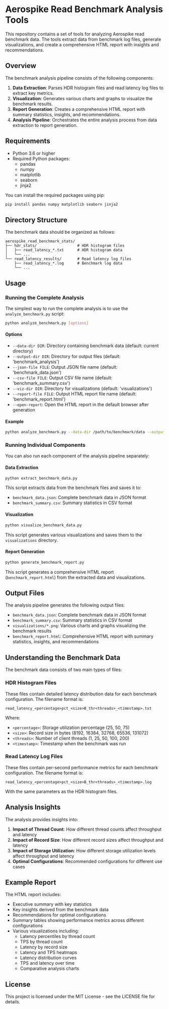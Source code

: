 # Aerospike Read Benchmark Analysis Tools

This repository contains a set of tools for analyzing Aerospike read benchmark data. The tools extract data from benchmark log files, generate visualizations, and create a comprehensive HTML report with insights and recommendations.

## Overview

The benchmark analysis pipeline consists of the following components:

1. **Data Extraction**: Parses HDR histogram files and read latency log files to extract key metrics.
2. **Visualization**: Generates various charts and graphs to visualize the benchmark results.
3. **Report Generation**: Creates a comprehensive HTML report with summary statistics, insights, and recommendations.
4. **Analysis Pipeline**: Orchestrates the entire analysis process from data extraction to report generation.

## Requirements

- Python 3.6 or higher
- Required Python packages:
  - pandas
  - numpy
  - matplotlib
  - seaborn
  - jinja2

You can install the required packages using pip:

```bash
pip install pandas numpy matplotlib seaborn jinja2
```

## Directory Structure

The benchmark data should be organized as follows:

```
aerospike_read_benchmark_stats/
├── hdr_stats/                  # HDR histogram files
│   ├── read_latency_*.txt      # HDR histogram data
│   └── ...
└── read_latency_results/       # Read latency log files
    ├── read_latency_*.log      # Benchmark log data
    └── ...
```

## Usage

### Running the Complete Analysis

The simplest way to run the complete analysis is to use the `analyze_benchmark.py` script:

```bash
python analyze_benchmark.py [options]
```

#### Options

- `--data-dir DIR`: Directory containing benchmark data (default: current directory)
- `--output-dir DIR`: Directory for output files (default: 'benchmark_analysis')
- `--json-file FILE`: Output JSON file name (default: 'benchmark_data.json')
- `--csv-file FILE`: Output CSV file name (default: 'benchmark_summary.csv')
- `--viz-dir DIR`: Directory for visualizations (default: 'visualizations')
- `--report-file FILE`: Output HTML report file name (default: 'benchmark_report.html')
- `--open-report`: Open the HTML report in the default browser after generation

#### Example

```bash
python analyze_benchmark.py --data-dir /path/to/benchmark/data --output-dir results --open-report
```

### Running Individual Components

You can also run each component of the analysis pipeline separately:

#### Data Extraction

```bash
python extract_benchmark_data.py
```

This script extracts data from the benchmark files and saves it to:
- `benchmark_data.json`: Complete benchmark data in JSON format
- `benchmark_summary.csv`: Summary statistics in CSV format

#### Visualization

```bash
python visualize_benchmark_data.py
```

This script generates various visualizations and saves them to the `visualizations` directory.

#### Report Generation

```bash
python generate_benchmark_report.py
```

This script generates a comprehensive HTML report (`benchmark_report.html`) from the extracted data and visualizations.

## Output Files

The analysis pipeline generates the following output files:

- `benchmark_data.json`: Complete benchmark data in JSON format
- `benchmark_summary.csv`: Summary statistics in CSV format
- `visualizations/*.png`: Various charts and graphs visualizing the benchmark results
- `benchmark_report.html`: Comprehensive HTML report with summary statistics, insights, and recommendations

## Understanding the Benchmark Data

The benchmark data consists of two main types of files:

### HDR Histogram Files

These files contain detailed latency distribution data for each benchmark configuration. The filename format is:

```
read_latency_<percentage>pct_<size>B_thr<threads>_<timestamp>.txt
```

Where:
- `<percentage>`: Storage utilization percentage (25, 50, 75)
- `<size>`: Record size in bytes (8192, 16384, 32768, 65536, 131072)
- `<threads>`: Number of client threads (1, 25, 50, 100, 200)
- `<timestamp>`: Timestamp when the benchmark was run

### Read Latency Log Files

These files contain per-second performance metrics for each benchmark configuration. The filename format is:

```
read_latency_<percentage>pct_<size>B_thr<threads>_<timestamp>.log
```

With the same parameters as the HDR histogram files.

## Analysis Insights

The analysis provides insights into:

1. **Impact of Thread Count**: How different thread counts affect throughput and latency
2. **Impact of Record Size**: How different record sizes affect throughput and latency
3. **Impact of Storage Utilization**: How different storage utilization levels affect throughput and latency
4. **Optimal Configurations**: Recommended configurations for different use cases

## Example Report

The HTML report includes:

- Executive summary with key statistics
- Key insights derived from the benchmark data
- Recommendations for optimal configurations
- Summary tables showing performance metrics across different configurations
- Various visualizations including:
  - Latency percentiles by thread count
  - TPS by thread count
  - Latency by record size
  - Latency and TPS heatmaps
  - Latency distribution curves
  - TPS and latency over time
  - Comparative analysis charts

## License

This project is licensed under the MIT License - see the LICENSE file for details.
